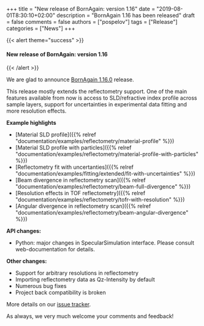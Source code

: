 +++
title = "New release of BornAgain: version 1.16"
date = "2019-08-01T8:30:10+02:00"
description = "BornAgain 1.16 has been released"
draft = false
comments = false
authors = ["pospelov"]
tags = ["Release"]
categories = ["News"]
+++

{{< alert theme="success" >}}
#### New release of BornAgain: version 1.16
{{< /alert >}}

We are glad to announce [BornAgain 1.16.0](https://www.bornagainproject.org/download/) release.

This release mostly extends the reflectometry support.
One of the main features available from now is access to
SLD/refractive index profile across sample layers, support for uncertainties in experimental data fitting and more resolution effects.

**Example highlights**

+ [Material SLD profile]({{% relref "documentation/examples/reflectometry/material-profile" %}})
+ [Material SLD profile with particles]({{% relref "documentation/examples/reflectometry/material-profile-with-particles" %}})
+ [Reflectometry fit with uncertanties]({{% relref "documentation/examples/fitting/extended/fit-with-uncertainties" %}})
+ [Beam divergence in reflectometry scan]({{% relref "documentation/examples/reflectometry/beam-full-divergence" %}})
+ [Resolution effects in TOF reflectometry]({{% relref "documentation/examples/reflectometry/tofr-with-resolution" %}})
+ [Angular divergence in reflectometry scan]({{% relref "documentation/examples/reflectometry/beam-angular-divergence" %}})

**API changes:**

* Python: major changes in SpecularSimulation interface. Please consult web-documentation for details.

**Other changes:**

* Support for arbitrary resolutions in reflectometry
* Importing reflectometry data as Qz-Intensity by default
* Numerous bug fixes
* Project back compatibility is broken

More details on our [issue tracker](http://apps.jcns.fz-juelich.de/redmine/versions/48).

As always, we very much welcome your comments and feedback!
